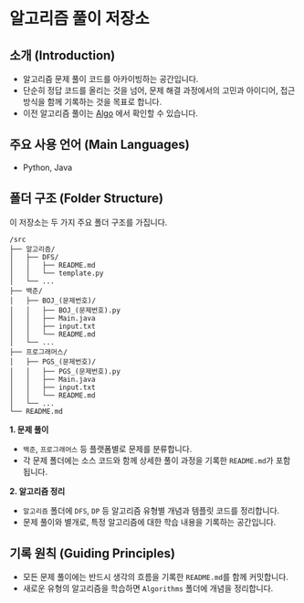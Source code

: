 # 알고리즘 풀이 저장소

## 소개 (Introduction)
- 알고리즘 문제 풀이 코드를 아카이빙하는 공간입니다.
- 단순히 정답 코드를 올리는 것을 넘어, 문제 해결 과정에서의 고민과 아이디어, 접근 방식을 함께 기록하는 것을 목표로 합니다.
- 이전 알고리즘 풀이는 [Algo](https://github.com/chshin59/Algo) 에서 확인할 수 있습니다.

## 주요 사용 언어 (Main Languages)
- Python, Java

## 폴더 구조 (Folder Structure)
이 저장소는 두 가지 주요 폴더 구조를 가집니다.

```
/src
├── 알고리즘/
│   ├── DFS/
│   │   ├── README.md
│   │   └── template.py
│   └── ...
├── 백준/
│   ├── BOJ_(문제번호)/
│   │   ├── BOJ_(문제번호).py
│   │   ├── Main.java
│   │   ├── input.txt
│   │   └── README.md
│   └── ...
├── 프로그래머스/
│   ├── PGS_(문제번호)/
│   │   ├── PGS_(문제번호).py
│   │   ├── Main.java
│   │   ├── input.txt
│   │   └── README.md
│   └── ...
└── README.md
```

**1. 문제 풀이**
- `백준`, `프로그래머스` 등 플랫폼별로 문제를 분류합니다.
- 각 문제 폴더에는 소스 코드와 함께 상세한 풀이 과정을 기록한 `README.md`가 포함됩니다.

**2. 알고리즘 정리**
- `알고리즘` 폴더에 `DFS`, `DP` 등 알고리즘 유형별 개념과 템플릿 코드를 정리합니다.
- 문제 풀이와 별개로, 특정 알고리즘에 대한 학습 내용을 기록하는 공간입니다.

## 기록 원칙 (Guiding Principles)
- 모든 문제 풀이에는 반드시 생각의 흐름을 기록한 `README.md`를 함께 커밋합니다.
- 새로운 유형의 알고리즘을 학습하면 `Algorithms` 폴더에 개념을 정리합니다.